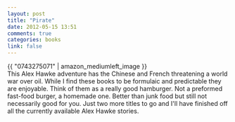 ```yaml
---
layout: post
title: "Pirate"
date: 2012-05-15 13:51
comments: true
categories: books
link: false
---
```

{{ "0743275071" | amazon_mediumleft_image }}  
This Alex Hawke adventure has the Chinese and French threatening a world war over oil. While I find these books to be formulaic and predictable they are enjoyable. Think of them as a really good hamburger. Not a preformed fast-food burger, a homemade one. Better than junk food but still not necessarily good for you. Just two more titles to go and I'll have finished off all the currently available Alex Hawke stories. 